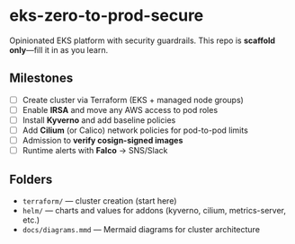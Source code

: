 # eks-zero-to-prod-secure
Opinionated EKS platform with security guardrails. This repo is **scaffold only**—fill it in as you learn.

## Milestones
- [ ] Create cluster via Terraform (EKS + managed node groups)
- [ ] Enable **IRSA** and move any AWS access to pod roles
- [ ] Install **Kyverno** and add baseline policies
- [ ] Add **Cilium** (or Calico) network policies for pod-to-pod limits
- [ ] Admission to **verify cosign-signed images**
- [ ] Runtime alerts with **Falco** → SNS/Slack

## Folders
- `terraform/` —  cluster creation (start here)
- `helm/` — charts and values for addons (kyverno, cilium, metrics-server, etc.)
- `docs/diagrams.mmd` — Mermaid diagrams for cluster architecture